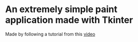 # An extremely simple paint application made with Tkinter

Made by following a tutorial from this [video](https://www.youtube.com/watch?v=x_t292uiH5Q&list=WL&index=4)
